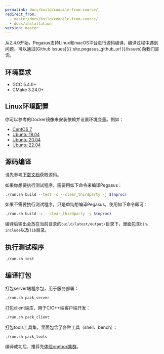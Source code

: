 ```yaml
---
permalink: docs/build/compile-from-source/
redirect_from:
  - master/docs/build/compile-from-source/
  - docs/installation
version: master
---
```


从2.4.0开始，Pegasus支持Linux和macOS平台进行源码编译。编译过程中遇到问题，可以通过[Github Issues]({{ site.pegasus_github_url }}/issues)向我们咨询。

## 环境要求

- GCC 5.4.0+
- CMake 3.24.0+

## Linux环境配置

你可以参考的Docker镜像来安装依赖并设置环境变量。例如：

- [CentOS 7](https://github.com/apache/incubator-pegasus/blob/master/docker/pegasus-build-env/centos7/Dockerfile)
- [Ubuntu 18.04](https://github.com/apache/incubator-pegasus/blob/master/docker/pegasus-build-env/ubuntu1804/Dockerfile)
- [Ubuntu 20.04](https://github.com/apache/incubator-pegasus/blob/master/docker/pegasus-build-env/ubuntu2004/Dockerfile)
- [Ubuntu 22.04](https://github.com/apache/incubator-pegasus/blob/master/docker/pegasus-build-env/ubuntu2204/Dockerfile)

## 源码编译

请先参考[下载文档](/docs/downloads)获取源码。

如果你想要执行测试程序，需要用如下命令来编译Pegasus：
```bash
./run.sh build --test -c --clear_thirdparty -j $(nproc)
```

如果不需要执行测试程序，只是单纯想编译Pegasus，使用如下命令即可：
```bash
./run.sh build -c --clear_thirdparty -j $(nproc)
```

编译后输出会放在当前目录的`build/latest/output/`目录下，里面包含`bin`、`include`以及`lib`目录。

## 执行测试程序

```bash
./run.sh test
```

## 编译打包

打包server端程序包，用于服务部署：

```bash
./run.sh pack_server
```

打包client端库，用于C/C++端客户端开发：

```bash
./run.sh pack_client
```

打包tools工具集，里面包含了各种工具（shell、bench）：

```bash
./run.sh pack_tools
```

编译成功后，推荐先[体验onebox集群](/overview/onebox)。

